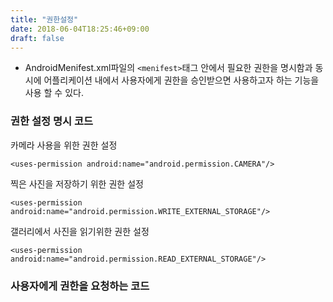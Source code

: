 ```yaml
---
title: "권한설정"
date: 2018-06-04T18:25:46+09:00
draft: false
---
```

*  AndroidMenifest.xml파일의 ```<menifest>```태그 안에서 필요한 권한을 명시함과 동시에 어플리케이션 내에서 사용자에게 권한을 승인받으면 사용하고자 하는 기능을 사용 할 수 있다. 

### 권한 설정 명시 코드

카메라 사용을 위한 권한 설정
```
<uses-permission android:name="android.permission.CAMERA"/>
```

찍은 사진을 저장하기 위한 권한 설정 
```
<uses-permission android:name="android.permission.WRITE_EXTERNAL_STORAGE"/>
```

갤러리에서 사진을 읽기위한 권한 설정 
```
<uses-permission android:name="android.permission.READ_EXTERNAL_STORAGE"/>
```    

### 사용자에게 권한을 요청하는 코드 